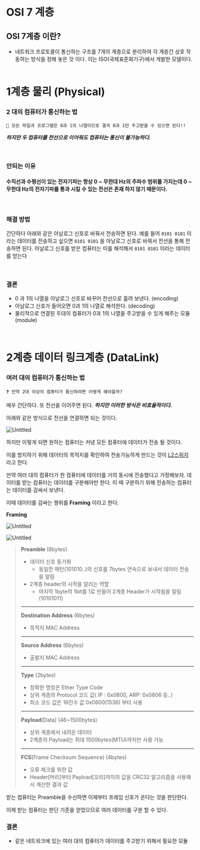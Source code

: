 # __OSI 7 계층__
## OSI 7계층 이란?
- 네트워크 프로토콜이 통신하는 구조를 7개의 계층으로 분리하여 각 계층간 상호 작동하는 방식을 정해 놓은 것 이다. 이는 ISO(국제표준화기구)에서 개발한 모델이다.     
&nbsp;
# 1계층 물리 (Physical)
### __2 대의 컴퓨터가 통신하는 법__
    
    💎 모든 파일과 프로그램은 0과 1의 나열이므로 결국 0과 1만 주고받을 수 있으면 된다!!
    
___하지만 두 컴퓨터를 전선으로 이어줘도 컴퓨터는 통신이 불가능하다.___

&nbsp;

### __안되는 이유__
#### 수직선과 수평선이 있는 전자기파는 항상 0 ~ 무한대 Hz의 주파수 범위를 가지는데 0 ~ 무한대 Hz의 전자기파를 통과 시킬 수 있는 전선은 존재 하지 않기 때문이다.

&nbsp;

### __해결 방법__

간단하다 아래와 같은 아날로그 신호로 바꿔서 전송하면 된다.
예를 들어 `0101 0101` 이라는 데이터를 전송하고 싶으면 `0101 0101` 을 아날로그 신호로 바꿔서 전선을 통해 전송하면 된다.
아날로그 신호를 받은 컴퓨터는 이를 해석해서 `0101 0101` 이라는 데이터를 얻는다  

&nbsp;

### __결론__

- 0 과 1의 나열을 아날로그 신호로 바꾸어 전선으로 흘려 보낸다. (encoding)
- 아날로그 신호가 들어오면 0과 1의 나열로 해석한다. (decoding)
- 물리적으로 연결된 두대의 컴퓨터가 0과 1의 나열을 주고받을 수 있게 해주는 모듈(module)

&nbsp;

# 2계층 데이터 링크계층 (DataLink)

### __여러 대의 컴퓨터가 통신하는 법__

    ❓ 만약 2대 이상의 컴퓨터가 통신하려면 어떻게 해야할까?

매우 간단하다. 또 전선을 이어주면 된다.  ___하지만 이러한 방식은 비효율적이다.___

아래와 같은 방식으로 전선을 연결하면 되는 것이다. 

![Untitled](https://media.discordapp.net/attachments/901506770457989150/1051556751809454100/Untitled_5.png)

하지만 이렇게 되면 원하는 컴퓨터는 커녕 모든 컴퓨터에 데이터가 전송 될 것이다.

이를 방지하기 위해 데이터의 목적지를 확인하여 전송가능하게 만드는 것이 [L2스위치](https://www.notion.so/L2-3144404ca39d4dd2bc1dcec20d06bcf5) 라고 한다.

만약 여러 대의 컴퓨터가 한 컴퓨터에 데이터를 거의 동시에 전송했다고 가정해보자. 데이터를 받는 컴퓨터는 데이터를 구분해야만 한다. 이 때 구분하기 위해 전송하는 컴퓨터는 데이터를 감싸서 보낸다.

이때 데이터를 감싸는 행위를 **Framing** 이라고 한다.

**Framing**

![Untitled](https://media.discordapp.net/attachments/901506770457989150/1051556752136605786/Untitled_6.png)

![Untitled](https://media.discordapp.net/attachments/901506770457989150/1051556752463769660/Untitled_7.png)

> **Preamble** (8bytes)
> 
> - 데이터 신호 동기화
>     - 동일한 패턴(101010..)의 신호를 7bytes 연속으로 보내서 데이터 전송을 알림
> - 2계층 header의 시작을 알리는 역할
>     - 마지막 1byte의 1bit를 1로 만들어 2계층 Header가 시작됨을 알림(10101011)
> 
> ---
> 
> **Destination Address** (6bytes)
> 
> - 목적지 MAC Address
> 
> ---
> 
> **Source Address** (6bytes)
> 
> - 출발지 MAC Address
> 
> ---
> 
> **Type** (2bytes)
> 
> - 정확한 명칭은 Ether Type Code
> - 상위 계층의 Protocol 코드 값( IP : 0x0800, ARP: 0x0806 등..)
> - 최소 코드 값은 16진수 값 0x0600(1536) 부터 사용
> 
> ---
> 
> **Payload**[Data] (46~1500bytes)
> 
> - 상위 계층에서 내려온 데이터
> - 2계층의 Payload는 최대 1500bytes(MTU)까지만 사용 가능
> 
> ---
> 
> **FCS**[Frame Checksum Sequence) (4bytes)
> 
> - 오류 체크를 위한 값
> - Header[머리]부터 Payload[꼬리]까지의 값을 CRC32 알고리즘을 사용해서 계산한 결과 값

받는 컴퓨터는 Preamble을 수신하면 이제부터 프레임 신호가 온다는 것을 판단한다.

이제 받는 컴퓨터는 판단 기준을 얻었으므로 여러 데이터를 구분 할 수 있다.

### __결론__

- 같은 네트워크에 있는 여러 대의 컴퓨터가 데이터를 주고받기 위해서 필요한 모듈